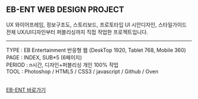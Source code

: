 ## EB-ENT WEB DESIGN PROJECT

UX 와이어프레임, 정보구조도, 스토리보드, 프로토타입
UI 시안디자인, 스타일가이드
전체 UX/UI디자인부터 퍼블리싱까지 직접 작업한 프로젝트입니다.

<hr>
TYPE : EB Entertainment 반응형 웹 (DeskTop 1920, Tablet 768, Mobile 360) <br>
PAGE : INDEX, SUB*5 (6페이지)<br>
PERIOD : n시간, 디자인+퍼블리싱 개인 100% 작업<br>
TOOL : Photoshop / HTML5 / CSS3 / javascript / Github / Oven<br><br>


[EB-ENT 바로가기](https://eunbi1228.github.io/EB-ENT/index.html)
